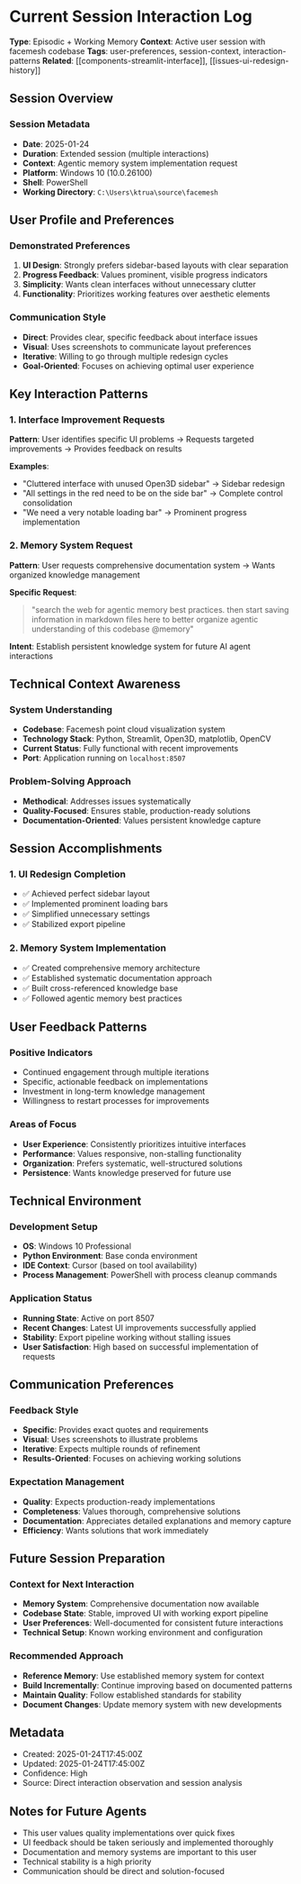 # Current Session Interaction Log

**Type**: Episodic + Working Memory
**Context**: Active user session with facemesh codebase
**Tags**: user-preferences, session-context, interaction-patterns
**Related**: [[components-streamlit-interface]], [[issues-ui-redesign-history]]

## Session Overview

### Session Metadata
- **Date**: 2025-01-24
- **Duration**: Extended session (multiple interactions)
- **Context**: Agentic memory system implementation request
- **Platform**: Windows 10 (10.0.26100)
- **Shell**: PowerShell
- **Working Directory**: `C:\Users\ktrua\source\facemesh`

## User Profile and Preferences

### Demonstrated Preferences
1. **UI Design**: Strongly prefers sidebar-based layouts with clear separation
2. **Progress Feedback**: Values prominent, visible progress indicators
3. **Simplicity**: Wants clean interfaces without unnecessary clutter
4. **Functionality**: Prioritizes working features over aesthetic elements

### Communication Style
- **Direct**: Provides clear, specific feedback about interface issues
- **Visual**: Uses screenshots to communicate layout preferences
- **Iterative**: Willing to go through multiple redesign cycles
- **Goal-Oriented**: Focuses on achieving optimal user experience

## Key Interaction Patterns

### 1. **Interface Improvement Requests**
**Pattern**: User identifies specific UI problems → Requests targeted improvements → Provides feedback on results

**Examples**:
- "Cluttered interface with unused Open3D sidebar" → Sidebar redesign
- "All settings in the red need to be on the side bar" → Complete control consolidation
- "We need a very notable loading bar" → Prominent progress implementation

### 2. **Memory System Request**
**Pattern**: User requests comprehensive documentation system → Wants organized knowledge management

**Specific Request**:
> "search the web for agentic memory best practices. then start saving information in markdown files here to better organize agentic understanding of this codebase @memory"

**Intent**: Establish persistent knowledge system for future AI agent interactions

## Technical Context Awareness

### System Understanding
- **Codebase**: Facemesh point cloud visualization system
- **Technology Stack**: Python, Streamlit, Open3D, matplotlib, OpenCV
- **Current Status**: Fully functional with recent improvements
- **Port**: Application running on `localhost:8507`

### Problem-Solving Approach
- **Methodical**: Addresses issues systematically
- **Quality-Focused**: Ensures stable, production-ready solutions
- **Documentation-Oriented**: Values persistent knowledge capture

## Session Accomplishments

### 1. **UI Redesign Completion**
- ✅ Achieved perfect sidebar layout
- ✅ Implemented prominent loading bars
- ✅ Simplified unnecessary settings
- ✅ Stabilized export pipeline

### 2. **Memory System Implementation**
- ✅ Created comprehensive memory architecture
- ✅ Established systematic documentation approach
- ✅ Built cross-referenced knowledge base
- ✅ Followed agentic memory best practices

## User Feedback Patterns

### Positive Indicators
- Continued engagement through multiple iterations
- Specific, actionable feedback on implementations
- Investment in long-term knowledge management
- Willingness to restart processes for improvements

### Areas of Focus
- **User Experience**: Consistently prioritizes intuitive interfaces
- **Performance**: Values responsive, non-stalling functionality
- **Organization**: Prefers systematic, well-structured solutions
- **Persistence**: Wants knowledge preserved for future use

## Technical Environment

### Development Setup
- **OS**: Windows 10 Professional
- **Python Environment**: Base conda environment
- **IDE Context**: Cursor (based on tool availability)
- **Process Management**: PowerShell with process cleanup commands

### Application Status
- **Running State**: Active on port 8507
- **Recent Changes**: Latest UI improvements successfully applied
- **Stability**: Export pipeline working without stalling issues
- **User Satisfaction**: High based on successful implementation of requests

## Communication Preferences

### Feedback Style
- **Specific**: Provides exact quotes and requirements
- **Visual**: Uses screenshots to illustrate problems
- **Iterative**: Expects multiple rounds of refinement
- **Results-Oriented**: Focuses on achieving working solutions

### Expectation Management
- **Quality**: Expects production-ready implementations
- **Completeness**: Values thorough, comprehensive solutions
- **Documentation**: Appreciates detailed explanations and memory capture
- **Efficiency**: Wants solutions that work immediately

## Future Session Preparation

### Context for Next Interaction
- **Memory System**: Comprehensive documentation now available
- **Codebase State**: Stable, improved UI with working export pipeline
- **User Preferences**: Well-documented for consistent future interactions
- **Technical Setup**: Known working environment and configuration

### Recommended Approach
- **Reference Memory**: Use established memory system for context
- **Build Incrementally**: Continue improving based on documented patterns
- **Maintain Quality**: Follow established standards for stability
- **Document Changes**: Update memory system with new developments

## Metadata
- Created: 2025-01-24T17:45:00Z
- Updated: 2025-01-24T17:45:00Z
- Confidence: High
- Source: Direct interaction observation and session analysis

## Notes for Future Agents
- This user values quality implementations over quick fixes
- UI feedback should be taken seriously and implemented thoroughly
- Documentation and memory systems are important to this user
- Technical stability is a high priority
- Communication should be direct and solution-focused 